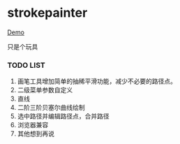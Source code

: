 strokepainter
=============

[Demo](http://albertshaw.github.io/strokepainter)

只是个玩具

### TODO LIST
1. 画笔工具增加简单的抽稀平滑功能，减少不必要的路径点。
2. 二级菜单参数自定义
3. 直线
4. 二阶三阶贝塞尔曲线绘制
5. 选中路径并编辑路径点，合并路径
6. 浏览器兼容
7. 其他想到再说
